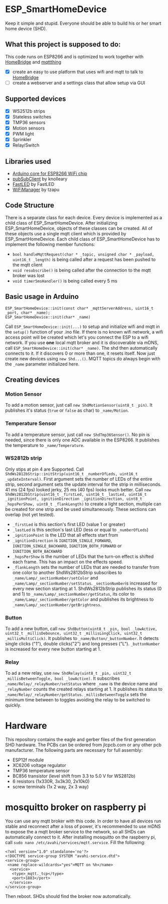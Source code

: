 # ESP_SmartHomeDevice
Keep it simple and stupid. Everyone should be able to build his or her smart home device (SHD).
## What this project is supposed to do:
This code runs on ESP8266 and is optimized to work together with [HomeBridge](https://github.com/nfarina/homebridge) and [mqttthing](https://github.com/arachnetech/homebridge-mqttthing)
- [x] create an easy to use platform that uses wifi and mqtt to talk to [HomeBridge](https://github.com/nfarina/homebridge)
- [ ] create a webserver and a settings class that allow setup via GUI
## Supported devices
- [x] WS2512b strips
- [x] Stateless switches
- [x] TMP36 sensors
- [x] Motion sensors
- [x] PWM light
- [x] Sprinkler
- [x] Relay/Switch
## Libraries used
- [Arduino core for ESP8266 WiFi chip](https://github.com/esp8266/Arduino)
- [pubSubClient](https://github.com/knolleary/pubsubclient) by knolleary
- [FastLED](https://github.com/FastLED/FastLED) by FastLED
- [WiFiManager](https://github.com/tzapu/WiFiManager) by tzapu
## Code Structure
There is a separate class for each device. Every device is implemented as a child class of ESP_SmartHomeDevice. After initializing ESP_SmartHomeDevice, objects of these classes can be created. All of these objects use a single mqtt client which is provided by ESP_SmartHomeDevice. Each child class of ESP_SmartHomeDevice has to implement the following member functions:
- `bool handleMqttRequest(char * _topic, unsigned char * _payload, uint16_t _length)` is being called after a request has been pushed to the mqtt client
- `void resubscribe()` is being called after the connection to the mqtt broker was lost
- `void timer5msHandler()` is being called every 5 ms
## Basic usage in Arduino
```
ESP_SmartHomeDevice::init(const char* _mqttServerAddress, uint16_t _port, char* _name);
ESP_SmartHomeDevice::init(char* _name)
```
Call `ESP_SmartHomeDevice::init(...)` to setup and initialize wifi and mqtt in the `setup()` function of your .ino file. If there is no known wifi network, a wifi access point will be created which let's you connect the ESP to a wifi network. If you use **one** local mqtt broker and it is discoverable via mDNS, call `ESP_SmartHomeDevice::init(char* _name)`. The shd then automatically connects to it. If it discovers 0 or more than one, it resets itself.
Now just create new devices using `new Shd...()`.
MQTT topics do always begin with the `_name` parameter initialized here.
## Creating devices
### Motion Sensor
To add a motion sensor, just call `new ShdMotionSensor(uint8_t _pin)`. It publishes it's status (`true` or `false` as char) to `_name/Motion`.
### Temperature Sensor
To add a temperature sensor, just call `new ShdTmp36Sensor()`. No pin is needed, since there is only one ADC available in the ESP8266. It publishes the temperature to `_name/Temperature`.
### WS2812b strip
Only stips at pin 4 are Supported.
Call ` ShdWs2812bStrip::initStrip(uint16_t _numberOfLeds, uint16_t _updateInterval)`. First argument sets the number of LEDs of the entire strip, second argument sets the update interval for the strip in milliseconds. 41 ms (24 fps) looked jerky, 25 ms (40 fps) looks much better.
Call `new ShdWs2812bStrip(uint16_t _firstLed, uint16_t _lastLed, uint16_t _ignitionPoint, ignitionDirection _ignitionDirection, uint8_t _hopsPerShow, uint8_t _flankLength)` to create a light section, multiple can be created for one strip and be used simultaneously. These sections can overlap (not yet tested).
- `_firstLed` is this section's first LED (value 1 or greater)
- `_lastLed` is this section's last LED (less or equal to `_numberOfLeds`)
- `_ignitionPoint` is the LED that all effects start from
- `_ignitionDirection` is `IGNITION_SINGLE_FORWARD`, `IGNITION_SINGLE_BACKWARD`, `IGNITION_BOTH_FORWARD` or `IGNITION_BOTH_BACKWARD`
- `_hopsPerShow` is the number of LEDs that the turn-on effect is shifted each frame. This has an impact on the effects speed.
- `_flankLength` sets the number of LEDs that are needed to transfer from one color to another
ShdWs2812bStrip subscribes to `_name/Lamp/_sectionNumber/setColor` and `_name/Lamp/_sectionNumber/setStatus`. `_sectionNumber`is increased for every new section starting at 1.
ShdWs2812bStrip publishes its status (0 and 1) to `_name/Lamp/_sectionNumber/getStatus`, its color to `_name/Lamp/_sectionNumber/getColor` and publishes its brightness to `_name/Lamp/_sectionNumber/getBrightness`.
### Button
To add a new button, call `new ShdButton(uint8_t _pin, bool _lowActive, uint32_t _millisDebounce, uint32_t _millisLongClick, uint32_t _millisMultiClick)`. It publishes to `_name/Button/_buttonNumber`. It detects single clicks ("1"), double clicks("2") and long presses ("L"). `_buttonNumber` is increased for every new button starting at 1.
### Relay
To ad a new relay, use `new ShdRelay(uint8_t _pin, uint32_t _millisBetweenToggle, bool _lowActive)`. It subscribes `_name/Relay/_relayNumber/setStatus` where `_name` is the device name and `_relayNumber` counts the created relays starting at 1. It publishes its status to `_name/Relay/_relayNumber/getStatus`. `_millisBetweenToggle` sets the minimum time between to toggles avoiding the relay to be switched to quickly.
# Hardware
This repository contains the eagle and gerber files of the first generation SHD hardware. The PCBs can be ordered from jlcpcb.com or any other pcb manufacturer. The following parts are necessary for full assembly:
- ESP12f module
- XC6206 voltage regulator
- TMP36 temperature sensor
- BC856 transistor (level shift from 3.3 to 5.0 V for WS2812b)
- 6 resistors (1x330R, 3x3k30, 2x10k0)
- screw terminals (1x 2 way, 2x 3 way)
# mosquitto broker on raspberry pi
You can use any mqtt broker with this code. In order to have all devices run stable and reconnect after a loss of power, it's recommended to use mDNS to expose the a mqtt broker service to the network, so all SHDs can automatically connect to it. After installing mosquitto on the raspberry pi, call `sudo nano /etc/avahi/services/mqtt.service`. Fill the following:
```
<?xml version="1.0" standalone='no'?>
<!DOCTYPE service-group SYSTEM "avahi-service.dtd">
<service-group>
 <name replace-wildcards="yes">MQTT on %h</name>
  <service>
   <type>_mqtt._tcp</type>
   <port>1883</port>
  </service>
</service-group>
```
Then reboot. SHDs should find the broker now automatically.
